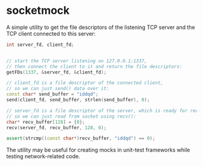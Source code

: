 # socketmock

A simple utility to get the file descriptors of the listening TCP server and the TCP client connected to this server:
``` C++
int server_fd, client_fd;


// start the TCP server listening on 127.0.0.1:1337, 
// then connect the client to it and return the file descriptors:
getFDs(1337, &server_fd, &client_fd);

// client_fd is a file descriptor of the connected client, 
// so we can just send() data over it:
const char* send_buffer = "iddqd";
send(client_fd, send_buffer, strlen(send_buffer), 0);

// server_fd is a file descriptor of the server, which is ready for receiving data,
// so we can just read from socket using recv():
char* recv_buffer[128] = {0};
recv(server_fd, recv_buffer, 128, 0);

assert(strcmp((const char*)recv_buffer, "iddqd") == 0);
```

The utility may be useful for creating mocks in unit-test frameworks while testing network-related code.
